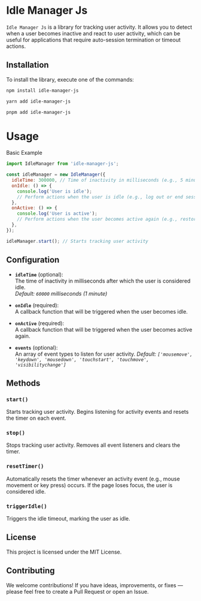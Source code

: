 # Idle Manager Js

`Idle Manager Js` is a library for tracking user activity. It allows you to detect when a user becomes inactive and react to user activity, which can be useful for applications that require auto-session termination or timeout actions.

## Installation

To install the library, execute one of the commands:

```bash
npm install idle-manager-js
```
```bash
yarn add idle-manager-js
```
```bash
pnpm add idle-manager-js
```

# Usage

Basic Example

``` js
import IdleManager from 'idle-manager-js';

const idleManager = new IdleManager({
  idleTime: 300000, // Time of inactivity in milliseconds (e.g., 5 minutes)
  onIdle: () => {
    console.log('User is idle');
    // Perform actions when the user is idle (e.g., log out or end session)
  },
  onActive: () => {
    console.log('User is active');
    // Perform actions when the user becomes active again (e.g., restore session)
  },
});

idleManager.start(); // Starts tracking user activity
```

## Configuration

- **`idleTime`** (optional):  
  The time of inactivity in milliseconds after which the user is considered idle.  
  _Default: `60000` milliseconds (1 minute)_

- **`onIdle`** (required):  
  A callback function that will be triggered when the user becomes idle.

- **`onActive`** (required):  
  A callback function that will be triggered when the user becomes active again.

- **`events`** (optional):  
  An array of event types to listen for user activity.
  _Default: `['mousemove', 'keydown', 'mousedown', 'touchstart', 'touchmove', 'visibilitychange']`_

## Methods

### `start()`
Starts tracking user activity. Begins listening for activity events and resets the timer on each event.

### `stop()`
Stops tracking user activity. Removes all event listeners and clears the timer.

### `resetTimer()`
Automatically resets the timer whenever an activity event (e.g., mouse movement or key press) occurs. If the page loses focus, the user is considered idle.

### `triggerIdle()`
Triggers the idle timeout, marking the user as idle.

## License

This project is licensed under the MIT License.

## Contributing

We welcome contributions! If you have ideas, improvements, or fixes — please feel free to create a Pull Request or open an Issue.
